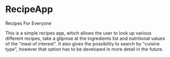# RecipeApp
Recipes For Everyone

This is a simple recipes app, which allows the user to look up various different recipes, 
take a glipmse at the ingredients list and nutritional values of the "meal of interest". 
It also gives the possibility to search by "cuisine type", however that option has to be 
developed in more detail in the future.

